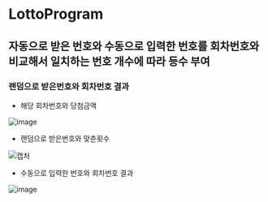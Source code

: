 LottoProgram
============
자동으로 받은 번호와 수동으로 입력한 번호를 회차번호와 비교해서 일치하는 번호 개수에 따라 등수 부여
--------------------------------------------------------------------------------------------------
### 랜덤으로 받은번호와 회차번호 결과 

* 해당 회차번호와 당첨금액

![image](https://user-images.githubusercontent.com/62640249/86736523-91023d00-c06e-11ea-9fc0-a0db80535974.png)

* 랜덤으로 받은번호와 맞춘횟수

![캡처](https://user-images.githubusercontent.com/62640249/86736210-4ed8fb80-c06e-11ea-9515-a7ce67314bb6.PNG)

* 수동으로 입력한 번호와 회차번호 결과

![image](https://user-images.githubusercontent.com/62640249/86738516-1b976c00-c070-11ea-9d55-ed435cef0d97.png)
